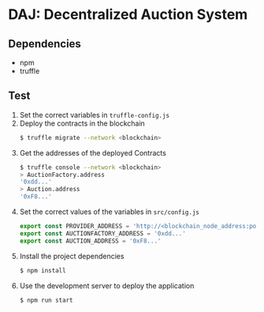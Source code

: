 # DAJ: Decentralized Auction System

## Dependencies
* npm
* truffle
## Test
1. Set the correct variables in `truffle-config.js`
2. Deploy the contracts in the blockchain
   ```bash
   $ truffle migrate --network <blockchain>
   ```
3. Get the addresses of the deployed Contracts
    ```bash
    $ truffle console --network <blockchain>
    > AuctionFactory.address
    '0xdd...'
    > Auction.address
    '0xF8...'
    ```
4. Set the correct values of the variables in `src/config.js`
    ```javascript
    export const PROVIDER_ADDRESS = 'http://<blockchain_node_address:port>'
    export const AUCTIONFACTORY_ADDRESS = '0xdd...'
    export const AUCTION_ADDRESS = '0xF8...'
    ```
5. Install the project dependencies
   ```bash
   $ npm install
   ```
6. Use the development server to deploy the application
   ```bash
   $ npm run start
   ```
